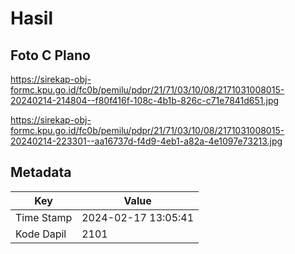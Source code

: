 # Hasil

## Foto C Plano

https://sirekap-obj-formc.kpu.go.id/fc0b/pemilu/pdpr/21/71/03/10/08/2171031008015-20240214-214804--f80f416f-108c-4b1b-826c-c71e7841d651.jpg

https://sirekap-obj-formc.kpu.go.id/fc0b/pemilu/pdpr/21/71/03/10/08/2171031008015-20240214-223301--aa16737d-f4d9-4eb1-a82a-4e1097e73213.jpg


## Metadata

| Key        | Value               |
| ---------- | ------------------- |
| Time Stamp | 2024-02-17 13:05:41 |
| Kode Dapil | 2101                |



